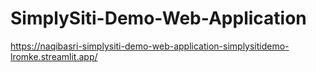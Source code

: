 # SimplySiti-Demo-Web-Application

https://naqibasri-simplysiti-demo-web-application-simplysitidemo-lromke.streamlit.app/
